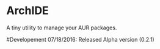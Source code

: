 # ArchIDE
A tiny utility to manage your AUR packages.

#Developement
07/18/2016: Released Alpha version (0.2.1)
